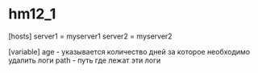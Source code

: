 # hm12_1
[hosts]
server1 = myserver1
server2 = myserver2

[variable]
age - указывается количество дней за которое необходимо удалить логи
path - путь где лежат эти логи


